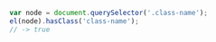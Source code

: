 ```javascript
var node = document.querySelector('.class-name');
el(node).hasClass('class-name');
// -> true
```
